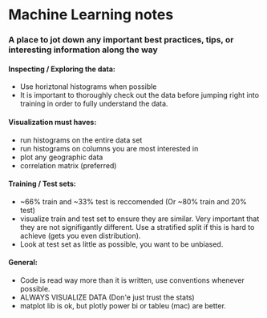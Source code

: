 # Machine Learning notes

### A place to jot down any important best practices, tips, or interesting information along the way

#### Inspecting / Exploring the data:

- Use horiztonal histograms when possible
- It is important to thoroughly check out the data before jumping right into training in order to fully understand the data.

#### Visualization must haves:

- run histograms on the entire data set
- run histograms on columns you are most interested in
- plot any geographic data
- correlation matrix (preferred)

#### Training / Test sets:

- ~66% train and ~33% test is reccomended (Or ~80% train and 20% test)
- visualize train and test set to ensure they are similar. Very important that they are not signifigantly different. Use a stratified split if this is hard to achieve (gets you even distribution).
- Look at test set as little as possible, you want to be unbiased.

#### General:

- Code is read way more than it is written, use conventions whenever possible.
- ALWAYS VISUALIZE DATA (Don'e just trust the stats)
- matplot lib is ok, but plotly power bi or tableu (mac) are better.
